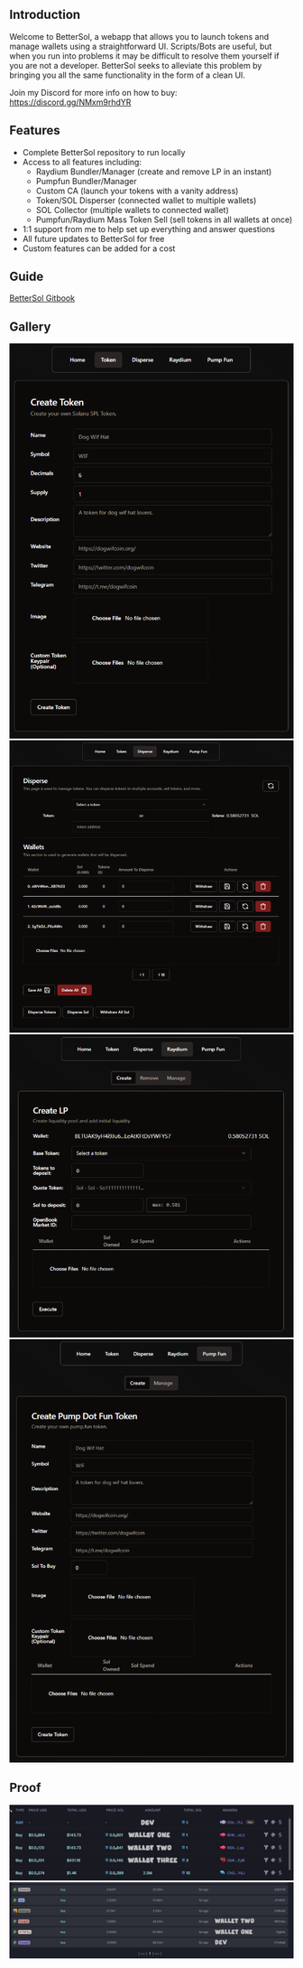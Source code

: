 ## Introduction

Welcome to BetterSol, a webapp that allows you to launch tokens and manage wallets using a straightforward UI. Scripts/Bots are useful, but when you run into problems it may be difficult to resolve them yourself if you are not a developer. BetterSol seeks to alleviate this problem by bringing you all the same functionality in the form of a clean UI.

Join my Discord for more info on how to buy: https://discord.gg/NMxm9rhdYR

## Features

- Complete BetterSol repository to run locally
- Access to all features including: 
  - Raydium Bundler/Manager (create and remove LP in an instant)
  - Pumpfun Bundler/Manager
  - Custom CA (launch your tokens with a vanity address)
  - Token/SOL Disperser (connected wallet to multiple wallets)
  - SOL Collector (multiple wallets to connected wallet)
  - Pumpfun/Raydium Mass Token Sell (sell tokens in all wallets at once)
- 1:1 support from me to help set up everything and answer questions
- All future updates to BetterSol for free
- Custom features can be added for a cost


## Guide

[BetterSol Gitbook](https://notarealhen.gitbook.io/better-sol)

## Gallery
![Token Card](https://github.com/notarealhen/pumpfun-bundler/blob/main/token-create.png)
![Disperse Card](https://github.com/notarealhen/pumpfun-bundler/blob/main/disperse.png)
![Raydium Card](https://github.com/notarealhen/pumpfun-bundler/blob/main/raydium-bundle.png)
![PumpFun Card](https://github.com/notarealhen/pumpfun-bundler/blob/main/pumpfun-bundle.png)

## Proof
![Raydium Bundle Proof](https://github.com/notarealhen/pumpfun-bundler/blob/main/raydium-proof.png)
![Pumpfun Bundle Proof](https://github.com/notarealhen/pumpfun-bundler/blob/main/pumpfun-proof.png)

